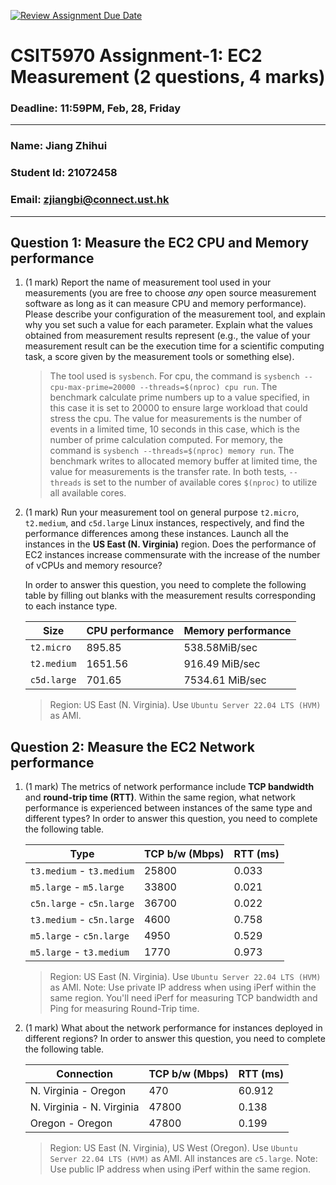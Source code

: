 [![Review Assignment Due Date](https://classroom.github.com/assets/deadline-readme-button-22041afd0340ce965d47ae6ef1cefeee28c7c493a6346c4f15d667ab976d596c.svg)](https://classroom.github.com/a/IAASVEAZ)

# CSIT5970 Assignment-1: EC2 Measurement (2 questions, 4 marks)

### Deadline: 11:59PM, Feb, 28, Friday

---

### Name: Jiang Zhihui

### Student Id: 21072458

### Email: zjiangbi@connect.ust.hk

---

## Question 1: Measure the EC2 CPU and Memory performance

1. (1 mark) Report the name of measurement tool used in your measurements (you are free to choose _any_ open source measurement software as long as it can measure CPU and memory performance). Please describe your configuration of the measurement tool, and explain why you set such a value for each parameter. Explain what the values obtained from measurement results represent (e.g., the value of your measurement result can be the execution time for a scientific computing task, a score given by the measurement tools or something else).

   > The tool used is `sysbench`.
   > For cpu, the command is `sysbench --cpu-max-prime=20000 --threads=$(nproc) cpu run`. The benchmark calculate prime numbers up to a value specified, in this case it is set to 20000 to ensure large workload that could stress the cpu. The value for measurements is the number of events in a limited time, 10 seconds in this case, which is the number of prime calculation computed.
   > For memory, the command is `sysbench --threads=$(nproc) memory run`. The benchmark writes to allocated memory buffer at limited time, the value for measurements is the transfer rate.
   > In both tests, `--threads` is set to the number of available cores `$(nproc)` to utilize all available cores.

2. (1 mark) Run your measurement tool on general purpose `t2.micro`, `t2.medium`, and `c5d.large` Linux instances, respectively, and find the performance differences among these instances. Launch all the instances in the **US East (N. Virginia)** region. Does the performance of EC2 instances increase commensurate with the increase of the number of vCPUs and memory resource?

   In order to answer this question, you need to complete the following table by filling out blanks with the measurement results corresponding to each instance type.

   | Size        | CPU performance | Memory performance |
   | ----------- | --------------- | ------------------ |
   | `t2.micro`  | 895.85          | 538.58MiB/sec      |
   | `t2.medium` | 1651.56         | 916.49 MiB/sec     |
   | `c5d.large` | 701.65          | 7534.61 MiB/sec    |

   > Region: US East (N. Virginia). Use `Ubuntu Server 22.04 LTS (HVM)` as AMI.

## Question 2: Measure the EC2 Network performance

1. (1 mark) The metrics of network performance include **TCP bandwidth** and **round-trip time (RTT)**. Within the same region, what network performance is experienced between instances of the same type and different types? In order to answer this question, you need to complete the following table.

   | Type                      | TCP b/w (Mbps) | RTT (ms) |
   | ------------------------- | -------------- | -------- |
   | `t3.medium` - `t3.medium` | 25800          | 0.033    |
   | `m5.large` - `m5.large`   | 33800          | 0.021    |
   | `c5n.large` - `c5n.large` | 36700          | 0.022    |
   | `t3.medium` - `c5n.large` | 4600           | 0.758    |
   | `m5.large` - `c5n.large`  | 4950           | 0.529    |
   | `m5.large` - `t3.medium`  | 1770           | 0.973    |

   > Region: US East (N. Virginia). Use `Ubuntu Server 22.04 LTS (HVM)` as AMI. Note: Use private IP address when using iPerf within the same region. You'll need iPerf for measuring TCP bandwidth and Ping for measuring Round-Trip time.

2. (1 mark) What about the network performance for instances deployed in different regions? In order to answer this question, you need to complete the following table.

   | Connection                | TCP b/w (Mbps) | RTT (ms) |
   | ------------------------- | -------------- | -------- |
   | N. Virginia - Oregon      | 470            | 60.912   |
   | N. Virginia - N. Virginia | 47800          | 0.138    |
   | Oregon - Oregon           | 47800          | 0.199    |

   > Region: US East (N. Virginia), US West (Oregon). Use `Ubuntu Server 22.04 LTS (HVM)` as AMI. All instances are `c5.large`. Note: Use public IP address when using iPerf within the same region.
